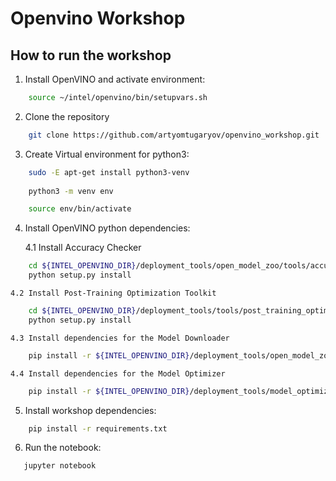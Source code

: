 # Openvino Workshop

## How to run the workshop

1. Install OpenVINO and activate environment:

```bash
    source ~/intel/openvino/bin/setupvars.sh
```

2. Clone the repository

```bash
    git clone https://github.com/artyomtugaryov/openvino_workshop.git
```

3. Create Virtual environment for python3:

```bash
    sudo -E apt-get install python3-venv
    
    python3 -m venv env

    source env/bin/activate
```

4. Install OpenVINO python dependencies:

    4.1  Install Accuracy Checker
```bash
    cd ${INTEL_OPENVINO_DIR}/deployment_tools/open_model_zoo/tools/accuracy_checker/
    python setup.py install
```

    4.2 Install Post-Training Optimization Toolkit
```bash
    cd ${INTEL_OPENVINO_DIR}/deployment_tools/tools/post_training_optimization_toolkit
    python setup.py install
```

    4.3 Install dependencies for the Model Downloader
```bash
    pip install -r ${INTEL_OPENVINO_DIR}/deployment_tools/open_model_zoo/tools/downloader/requirements.in
```


    4.4 Install dependencies for the Model Optimizer
```bash
    pip install -r ${INTEL_OPENVINO_DIR}/deployment_tools/model_optimizer/requirements.txt
```

5. Install workshop dependencies:

```bash
    pip install -r requirements.txt
```
6. Run the notebook:
```bash
   jupyter notebook
```
